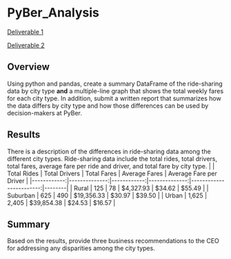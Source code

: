 # PyBer_Analysis
[Deliverable 1](https://github.com/jzebker/PyBer_Analysis/blob/main/analysis/pyber_summary_df.png)

[Deliverable 2](https://github.com/jzebker/PyBer_Analysis/blob/main/analysis/Pyber_fare_summary.png)

## Overview
Using python and pandas, create a summary DataFrame of the ride-sharing data by city type **and** a multiple-line graph that shows the total weekly fares for each city type.  In addition, submit a written report that summarizes how the data differs by city type and how those differences can be used by decision-makers at PyBer.
## Results
There is a description of the differences in ride-sharing data among the different city types. Ride-sharing data include the total rides, total drivers, total fares, average fare per ride and driver, and total fare by city type.
|  | Total Rides | Total Drivers | Total Fares | Average Fares | Average Fare per Driver |
|------------:|--------------:|------------:|--------------:|------------------------:|--------|
|       Rural |           125 |          78 |     $4,327.93 |                  $34.62 | $55.49 |
|    Suburban |           625 |         490 |    $19,356.33 |                  $30.97 | $39.50 |
|       Urban |         1,625 |       2,405 |    $39,854.38 |                  $24.53 | $16.57 |
## Summary
Based on the results, provide three business recommendations to the CEO for addressing any disparities among the city types.
